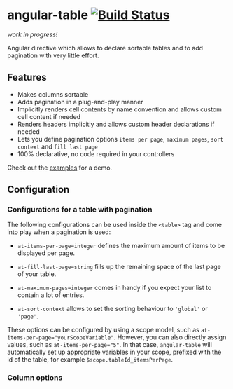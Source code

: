 # angular-table [![Build Status](https://travis-ci.org/samu/angular-table.png?branch=master)](https://travis-ci.org/samu/angular-table)

_work in progress!_

Angular directive which allows to declare sortable tables and to add
pagination with very little effort.

## Features
  * Makes columns sortable
  * Adds pagination in a plug-and-play manner
  * Implicitly renders cell contents by name convention and allows custom cell content if needed
  * Renders headers implicitly and allows custom header declarations if needed
  * Lets you define pagination options `items per page`, `maximum pages`, `sort context` and `fill last page`
  * 100% declarative, no code required in your controllers

Check out the [examples](http://samu.github.io/angular-table/examples.html) for a demo.

## Configuration

### Configurations for a table with pagination

The following configurations can be used inside the `<table>` tag and come into play when a pagination is used:

  * `at-items-per-page=integer` defines the maximum amount of items to be displayed per page.

  * `at-fill-last-page=string` fills up the remaining space of the last page of your table.

  * `at-maximum-pages=integer` comes in handy if you expect your list to contain a lot of entries.

  * `at-sort-context` allows to set the sorting behaviour to `'global'` or `'page'`.

These options can be configured by using a scope model, such as `at-items-per-page="yourScopeVariable"`. However,
you can also directly assign values, such as `at-items-per-page="5"`. In that case, `angular-table` will automatically
set up appropriate variables in your scope, prefixed with the id of the table, for example `$scope.tableId_itemsPerPage`.

### Column options


